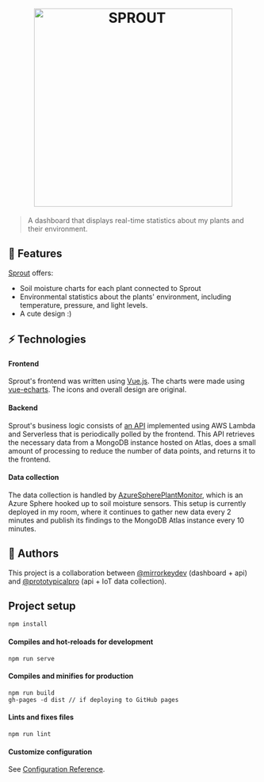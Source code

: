 <h1 align="center">
  <a href="https://mirrorkey.dev/Sprout/">
    <img width=400 src="https://user-images.githubusercontent.com/35010111/91670328-38c94380-ead1-11ea-9967-f82124ca5e92.png" alt="SPROUT">
  </a>
</h1>

> A dashboard that displays real-time statistics about my plants and their environment.

## 🌱 Features
[Sprout](https://mirrorkey.dev/Sprout/) offers:
- Soil moisture charts for each plant connected to Sprout
- Environmental statistics about the plants' environment, including temperature, pressure, and light levels.
- A cute design :)

## ⚡ Technologies

#### Frontend
Sprout's frontend was written using [Vue.js](https://vuejs.org/). The charts were made using [vue-echarts](https://github.com/ecomfe/vue-echarts). The icons and overall design are original.

#### Backend
Sprout's business logic consists of [an API](https://github.com/mirrorkeydev/SproutServerless) implemented using AWS Lambda and Serverless that is periodically polled by the frontend. This API retrieves the necessary data from a MongoDB instance hosted on Atlas, does a small amount of processing to reduce the number of data points, and returns it to the frontend.

#### Data collection
The data collection is handled by [AzureSpherePlantMonitor](https://github.com/prototypicalpro/AzureSpherePlantMonitor), which is an Azure Sphere hooked up to soil moisture sensors. This setup is currently deployed in my room, where it continues to gather new data every 2 minutes and publish its findings to the MongoDB Atlas instance every 10 minutes.

## 👥 Authors
This project is a collaboration between [@mirrorkeydev](https://github.com/mirrorkeydev) (dashboard + api) and [@prototypicalpro](https://github.com/prototypicalpro) (api + IoT data collection).

## Project setup
```
npm install
```

#### Compiles and hot-reloads for development
```
npm run serve
```

#### Compiles and minifies for production
```
npm run build
gh-pages -d dist // if deploying to GitHub pages
```

#### Lints and fixes files
```
npm run lint
```

#### Customize configuration
See [Configuration Reference](https://cli.vuejs.org/config/).

